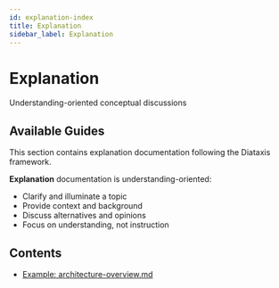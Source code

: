 ```yaml
---
id: explanation-index
title: Explanation
sidebar_label: Explanation
---
```


# Explanation

Understanding-oriented conceptual discussions

## Available Guides

This section contains explanation documentation following the Diataxis framework.

**Explanation** documentation is understanding-oriented:

- Clarify and illuminate a topic
- Provide context and background
- Discuss alternatives and opinions
- Focus on understanding, not instruction

## Contents

- [Example: architecture-overview.md](./architecture-overview.md)
